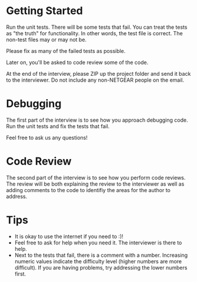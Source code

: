 # Getting Started

Run the unit tests. There will be some tests that fail. You can treat the tests as "the truth" for functionality. In other words, the test file is correct. The non-test files may or may not be.

Please fix as many of the failed tests as possible.

Later on, you'll be asked to code review some of the code.

At the end of the interview, please ZIP up the project folder and send it back to the interviewer. Do not include any non-NETGEAR people on the email.

# Debugging
The first part of the interview is to see how you approach debugging code. Run the unit tests and fix the tests that fail.

Feel free to ask us any questions!

# Code Review
The second part of the interview is to see how you perform code reviews. The review will be both explaining the review to the interviewer as well as adding comments to the code to identifiy the areas for the author to address.

# Tips
- It is okay to use the internet if you need to :)!
- Feel free to ask for help when you need it. The interviewer is there to help.
- Next to the tests that fail, there is a comment with a number. Increasing numeric values indicate the difficulty level (higher numbers are more difficult). If you are having problems, try addressing the lower numbers first.
